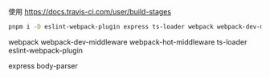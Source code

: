 使用 https://docs.travis-ci.com/user/build-stages

```sh
pnpm i -D eslint-webpack-plugin express ts-loader webpack webpack-dev-middleware webpack-hot-middleware body-parser
```

webpack webpack-dev-middleware webpack-hot-middleware
ts-loader eslint-webpack-plugin

express body-parser
